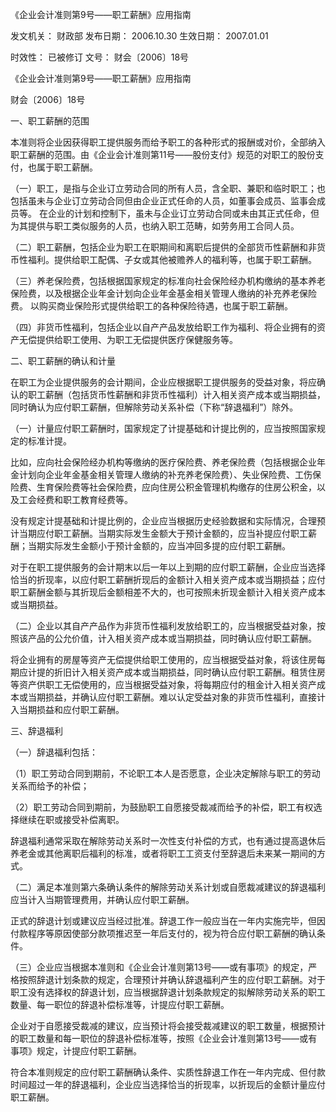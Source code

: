 
	
		
	
《企业会计准则第9号——职工薪酬》应用指南
	
	
发文机关：	财政部
发布日期：	2006.10.30
生效日期：	2007.01.01
	
时效性：	已被修订
文号：	财会〔2006〕18号
	
	

	
	

	
	

《企业会计准则第9号——职工薪酬》应用指南

财会〔2006〕18号

一、职工薪酬的范围

本准则将企业因获得职工提供服务而给予职工的各种形式的报酬或对价，全部纳入职工薪酬的范围。由《企业会计准则第11号——股份支付》规范的对职工的股份支付，也属于职工薪酬。

（一）职工，是指与企业订立劳动合同的所有人员，含全职、兼职和临时职工；也包括虽未与企业订立劳动合同但由企业正式任命的人员，如董事会成员、监事会成员等。 在企业的计划和控制下，虽未与企业订立劳动合同或未由其正式任命，但为其提供与职工类似服务的人员，也纳入职工范畴，如劳务用工合同人员。

（二）职工薪酬，包括企业为职工在职期间和离职后提供的全部货币性薪酬和非货币性福利。提供给职工配偶、子女或其他被赡养人的福利等，也属于职工薪酬。

（三）养老保险费，包括根据国家规定的标准向社会保险经办机构缴纳的基本养老保险费，以及根据企业年金计划向企业年金基金相关管理人缴纳的补充养老保险费。 以购买商业保险形式提供给职工的各种保险待遇，也属于职工薪酬。

（四）非货币性福利，包括企业以自产产品发放给职工作为福利、将企业拥有的资产无偿提供给职工使用、为职工无偿提供医疗保健服务等。

二、职工薪酬的确认和计量

在职工为企业提供服务的会计期间，企业应根据职工提供服务的受益对象，将应确认的职工薪酬（包括货币性薪酬和非货币性福利）计入相关资产成本或当期损益，同时确认为应付职工薪酬，但解除劳动关系补偿（下称“辞退福利”）除外。

（一）计量应付职工薪酬时，国家规定了计提基础和计提比例的，应当按照国家规定的标准计提。

比如，应向社会保险经办机构等缴纳的医疗保险费、养老保险费（包括根据企业年金计划向企业年金基金相关管理人缴纳的补充养老保险费）、失业保险费、工伤保险费、生育保险费等社会保险费，应向住房公积金管理机构缴存的住房公积金，以及工会经费和职工教育经费等。

没有规定计提基础和计提比例的，企业应当根据历史经验数据和实际情况，合理预计当期应付职工薪酬。当期实际发生金额大于预计金额的，应当补提应付职工薪酬；当期实际发生金额小于预计金额的，应当冲回多提的应付职工薪酬。

对于在职工提供服务的会计期末以后一年以上到期的应付职工薪酬，企业应当选择恰当的折现率，以应付职工薪酬折现后的金额计入相关资产成本或当期损益；应付职工薪酬金额与其折现后金额相差不大的，也可按照未折现金额计入相关资产成本或当期损益。

（二）企业以其自产产品作为非货币性福利发放给职工的，应当根据受益对象，按照该产品的公允价值，计入相关资产成本或当期损益，同时确认应付职工薪酬。

将企业拥有的房屋等资产无偿提供给职工使用的，应当根据受益对象，将该住房每期应计提的折旧计入相关资产成本或当期损益，同时确认应付职工薪酬。租赁住房等资产供职工无偿使用的，应当根据受益对象，将每期应付的租金计入相关资产成本或当期损益，并确认应付职工薪酬。难以认定受益对象的非货币性福利，直接计入当期损益和应付职工薪酬。

三、辞退福利

（一）辞退福利包括：

（1）职工劳动合同到期前，不论职工本人是否愿意，企业决定解除与职工的劳动关系而给予的补偿；

（2）职工劳动合同到期前，为鼓励职工自愿接受裁减而给予的补偿，职工有权选择继续在职或接受补偿离职。

辞退福利通常采取在解除劳动关系时一次性支付补偿的方式，也有通过提高退休后养老金或其他离职后福利的标准，或者将职工工资支付至辞退后未来某一期间的方式。

（二）满足本准则第六条确认条件的解除劳动关系计划或自愿裁减建议的辞退福利应当计入当期管理费用，并确认应付职工薪酬。

正式的辞退计划或建议应当经过批准。辞退工作一般应当在一年内实施完毕，但因付款程序等原因使部分款项推迟至一年后支付的，视为符合应付职工薪酬的确认条件。

（三）企业应当根据本准则和《企业会计准则第13号——或有事项》的规定，严格按照辞退计划条款的规定，合理预计并确认辞退福利产生的应付职工薪酬。对于职工没有选择权的辞退计划，应当根据辞退计划条款规定的拟解除劳动关系的职工数量、每一职位的辞退补偿标准等，计提应付职工薪酬。

企业对于自愿接受裁减的建议，应当预计将会接受裁减建议的职工数量，根据预计的职工数量和每一职位的辞退补偿标准等，按照《企业会计准则第13号——或有事项》规定，计提应付职工薪酬。

符合本准则规定的应付职工薪酬确认条件、实质性辞退工作在一年内完成、但付款时间超过一年的辞退福利，企业应当选择恰当的折现率，以折现后的金额计量应付职工薪酬。
